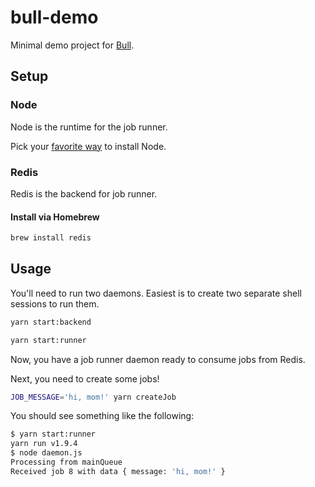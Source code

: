 # bull-demo

Minimal demo project for [Bull](https://github.com/OptimalBits/bull).

## Setup

### Node

Node is the runtime for the job runner.

Pick your [favorite way](https://gist.github.com/flushentitypacket/1ccacde6e06e8750398402f9ce99e4f0) to install Node.

### Redis

Redis is the backend for job runner.

#### Install via Homebrew

```sh
brew install redis
```

## Usage

You'll need to run two daemons. Easiest is to create two separate shell sessions to run them.

```sh
yarn start:backend
```

```sh
yarn start:runner
```

Now, you have a job runner daemon ready to consume jobs from Redis.

Next, you need to create some jobs!

```sh
JOB_MESSAGE='hi, mom!' yarn createJob
```

You should see something like the following:

```sh
$ yarn start:runner
yarn run v1.9.4
$ node daemon.js
Processing from mainQueue
Received job 8 with data { message: 'hi, mom!' }
```
